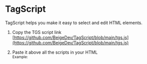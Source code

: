 # TagScript
TagScript helps you make it easy to select and edit HTML elements.

1. Copy the TGS script link<br>
[https://github.com/BeigeDev/TagScript/blob/main/tgs.js](https://github.com/BeigeDev/TagScript/blob/main/tgs.js)

2. Paste it above all the scripts in your HTML<br>
  <sup>Example:</sup><br>
><script src="https://github.com/BeigeDev/TagScript/blob/main/tgs.js">
  
3. Done, use it in your project!<br>
  <sup>Select your elements like this:</sup><br>
  >var myElement = TGS.tag('#myId') <br>
  /* My CSS in JS*/ <br>
  myElement.stylesheet('padding', '5px') <br>

